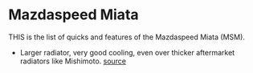 # Mazdaspeed Miata
THIS is the list of quicks and features of the Mazdaspeed Miata (MSM).

- Larger radiator, very good cooling, even over thicker aftermarket radiators like Mishimoto. [source](https://www.youtube.com/watch?v=mAYpIhZMdNU)